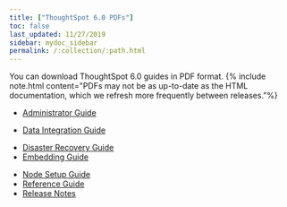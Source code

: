 ```yaml
---
title: ["ThoughtSpot 6.0 PDFs"]
toc: false
last_updated: 11/27/2019
sidebar: mydoc_sidebar
permalink: /:collection/:path.html
---
```


You can download ThoughtSpot 6.0 guides in PDF format.
{% include note.html content="PDFs may not be as up-to-date as the HTML documentation, which we refresh more frequently between releases."%}

* [Administrator Guide](/6.0/pdf/ThoughtSpot_Administration_Guide_6.0.pdf)
<!-- * [Deployment Guide for AWS](/6.0/pdf/ThoughtSpot_AWS_Installation_Guide_6.0.pdf) -->
<!-- * [Deployment Guide for Azure](/6.0/pdf/ThoughtSpot_Azure_Installation_Guide_6.0.pdf) -->
* [Data Integration Guide](/6.0/pdf/ThoughtSpot_Data_Integration_Guide_6.0.pdf)
<!-- * [Dell Install Guide](/6.0/pdf/ThoughtSpot_Dell_Integration_Guide_6.0.pdf) -->
* [Disaster Recovery Guide](/6.0/pdf/ThoughtSpot_Disaster_Recovery_Guide_6.0.pdf)
* [Embedding Guide](/6.0/pdf/ThoughtSpot_Application_Integration_Guide_6.0.pdf)
<!-- * [Deployment Guide for GCP](/6.0/pdf/ThoughtSpot_GCP_Installation_Guide_6.0.pdf) -->
* [Node Setup Guide](/6.0/pdf/ThoughtSpot_Node_Setup_Guide_6.0.pdf)
* [Reference Guide](/6.0/pdf/ThoughtSpot_Reference_Guide_6.0.pdf)
* [Release Notes](/6.0/pdf/ThoughtSpot_Release_Notes_6.0.pdf)
<!-- * [Deployment Guide for VMware](/6.0/pdf/ThoughtSpot_VMware_Installation_Guide_6.0.pdf) -->
